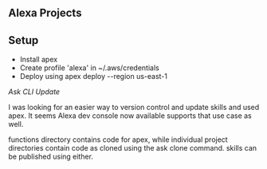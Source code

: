 Alexa Projects
--------------

## Setup ##

- Install apex
- Create profile 'alexa' in ~/.aws/credentials
- Deploy using apex deploy --region us-east-1

*Ask CLI Update*

I was looking for an easier way to version control and update skills and used apex. It seems Alexa dev console now available supports that use case as well. 

functions directory contains code for apex, while individual project directories contain code as cloned using the ask clone command. skills can be published using either.
